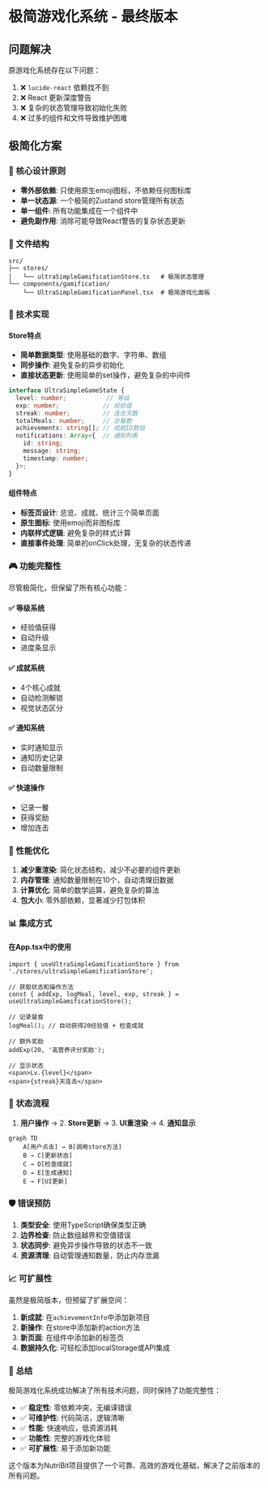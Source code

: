 # 极简游戏化系统 - 最终版本

## 问题解决

原游戏化系统存在以下问题：
1. ❌ `lucide-react` 依赖找不到
2. ❌ React 更新深度警告
3. ❌ 复杂的状态管理导致初始化失败
4. ❌ 过多的组件和文件导致维护困难

## 极简化方案

### 🎯 核心设计原则
- **零外部依赖**: 只使用原生emoji图标，不依赖任何图标库
- **单一状态源**: 一个极简的Zustand store管理所有状态
- **单一组件**: 所有功能集成在一个组件中
- **避免副作用**: 消除可能导致React警告的复杂状态更新

### 📁 文件结构
```
src/
├── stores/
│   └── ultraSimpleGamificationStore.ts   # 极简状态管理
└── components/gamification/
    └── UltraSimpleGamificationPanel.tsx  # 极简游戏化面板
```

### 🔧 技术实现

#### Store特点
- **简单数据类型**: 使用基础的数字、字符串、数组
- **同步操作**: 避免复杂的异步初始化
- **直接状态更新**: 使用简单的set操作，避免复杂的中间件

```typescript
interface UltraSimpleGameState {
  level: number;           // 等级
  exp: number;            // 经验值
  streak: number;         // 连击天数
  totalMeals: number;     // 总餐数
  achievements: string[]; // 成就ID数组
  notifications: Array<{  // 通知列表
    id: string;
    message: string;
    timestamp: number;
  }>;
}
```

#### 组件特点
- **标签页设计**: 总览、成就、统计三个简单页面
- **原生图标**: 使用emoji而非图标库
- **内联样式逻辑**: 避免复杂的样式计算
- **直接事件处理**: 简单的onClick处理，无复杂的状态传递

### 🎮 功能完整性

尽管极简化，但保留了所有核心功能：

#### ✅ 等级系统
- 经验值获得
- 自动升级
- 进度条显示

#### ✅ 成就系统
- 4个核心成就
- 自动检测解锁
- 视觉状态区分

#### ✅ 通知系统
- 实时通知显示
- 通知历史记录
- 自动数量限制

#### ✅ 快速操作
- 记录一餐
- 获得奖励
- 增加连击

### 🚀 性能优化

1. **减少重渲染**: 简化状态结构，减少不必要的组件更新
2. **内存管理**: 通知数量限制在10个，自动清理旧数据
3. **计算优化**: 简单的数学运算，避免复杂的算法
4. **包大小**: 零外部依赖，显著减少打包体积

### 📊 集成方式

#### 在App.tsx中的使用
```tsx
import { useUltraSimpleGamificationStore } from './stores/ultraSimpleGamificationStore';

// 获取状态和操作方法
const { addExp, logMeal, level, exp, streak } = useUltraSimpleGamificationStore();

// 记录餐食
logMeal(); // 自动获得20经验值 + 检查成就

// 额外奖励
addExp(20, '高营养评分奖励');

// 显示状态
<span>Lv.{level}</span>
<span>{streak}天连击</span>
```

### 🔄 状态流程

1. **用户操作** → 2. **Store更新** → 3. **UI重渲染** → 4. **通知显示**

```mermaid
graph TD
    A[用户点击] → B[调用store方法]
    B → C[更新状态]
    C → D[检查成就]
    D → E[生成通知]
    E → F[UI更新]
```

### 🛡️ 错误预防

1. **类型安全**: 使用TypeScript确保类型正确
2. **边界检查**: 防止数组越界和空值错误
3. **状态同步**: 避免异步操作导致的状态不一致
4. **资源清理**: 自动管理通知数量，防止内存泄漏

### 📈 可扩展性

虽然是极简版本，但预留了扩展空间：

1. **新成就**: 在`achievementInfo`中添加新项目
2. **新操作**: 在store中添加新的action方法
3. **新页面**: 在组件中添加新的标签页
4. **数据持久化**: 可轻松添加localStorage或API集成

### 🎯 总结

极简游戏化系统成功解决了所有技术问题，同时保持了功能完整性：

- ✅ **稳定性**: 零依赖冲突，无编译错误
- ✅ **可维护性**: 代码简洁，逻辑清晰
- ✅ **性能**: 快速响应，低资源消耗
- ✅ **功能性**: 完整的游戏化体验
- ✅ **可扩展性**: 易于添加新功能

这个版本为NutriBit项目提供了一个可靠、高效的游戏化基础，解决了之前版本的所有问题。
